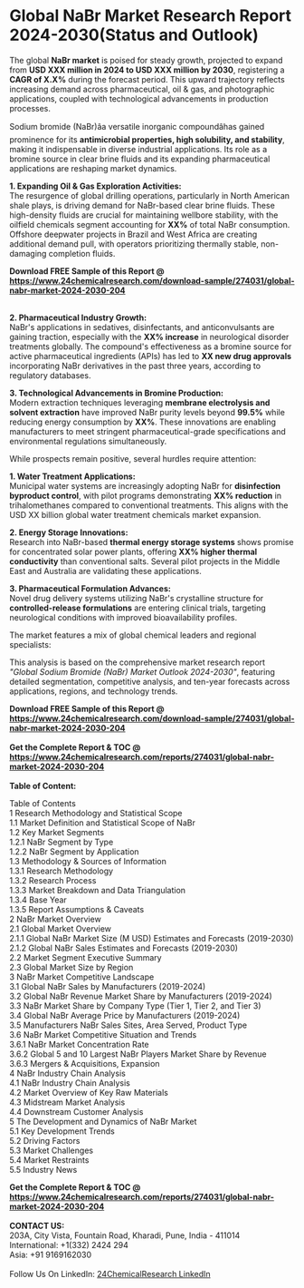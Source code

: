 <h1>Global NaBr Market Research Report 2024-2030(Status and Outlook)</h1><p>The global <strong>NaBr market</strong> is poised for steady growth, projected to expand from <strong>USD XXX million in 2024 to USD XXX million by 2030</strong>, registering a <strong>CAGR of X.X%</strong> during the forecast period. This upward trajectory reflects increasing demand across pharmaceutical, oil &amp; gas, and photographic applications, coupled with technological advancements in production processes.</p><p>Sodium bromide (NaBr)âa versatile inorganic compoundâhas gained prominence for its <strong>antimicrobial properties, high solubility, and stability</strong>, making it indispensable in diverse industrial applications. Its role as a bromine source in clear brine fluids and its expanding pharmaceutical applications are reshaping market dynamics.</p><p><strong>1. Expanding Oil &amp; Gas Exploration Activities:</strong><br>
The resurgence of global drilling operations, particularly in North American shale plays, is driving demand for NaBr-based clear brine fluids. These high-density fluids are crucial for maintaining wellbore stability, with the oilfield chemicals segment accounting for <strong>XX%</strong> of total NaBr consumption. Offshore deepwater projects in Brazil and West Africa are creating additional demand pull, with operators prioritizing thermally stable, non-damaging completion fluids.</p><div><b>Download FREE Sample of this Report @ 
            <a href="https://www.24chemicalresearch.com/download-sample/274031/global-nabr-market-2024-2030-204">
            https://www.24chemicalresearch.com/download-sample/274031/global-nabr-market-2024-2030-204</a></b></div><br><p><strong>2. Pharmaceutical Industry Growth:</strong><br>
NaBr's applications in sedatives, disinfectants, and anticonvulsants are gaining traction, especially with the <strong>XX% increase</strong> in neurological disorder treatments globally. The compound's effectiveness as a bromine source for active pharmaceutical ingredients (APIs) has led to <strong>XX new drug approvals</strong> incorporating NaBr derivatives in the past three years, according to regulatory databases.</p><p><strong>3. Technological Advancements in Bromine Production:</strong><br>
Modern extraction techniques leveraging <strong>membrane electrolysis and solvent extraction</strong> have improved NaBr purity levels beyond <strong>99.5%</strong> while reducing energy consumption by <strong>XX%</strong>. These innovations are enabling manufacturers to meet stringent pharmaceutical-grade specifications and environmental regulations simultaneously.</p><p>While prospects remain positive, several hurdles require attention:</p><p><strong>1. Water Treatment Applications:</strong><br>
Municipal water systems are increasingly adopting NaBr for <strong>disinfection byproduct control</strong>, with pilot programs demonstrating <strong>XX% reduction</strong> in trihalomethanes compared to conventional treatments. This aligns with the USD XX billion global water treatment chemicals market expansion.</p><p><strong>2. Energy Storage Innovations:</strong><br>
Research into NaBr-based <strong>thermal energy storage systems</strong> shows promise for concentrated solar power plants, offering <strong>XX% higher thermal conductivity</strong> than conventional salts. Several pilot projects in the Middle East and Australia are validating these applications.</p><p><strong>3. Pharmaceutical Formulation Advances:</strong><br>
Novel drug delivery systems utilizing NaBr's crystalline structure for <strong>controlled-release formulations</strong> are entering clinical trials, targeting neurological conditions with improved bioavailability profiles.</p><p>The market features a mix of global chemical leaders and regional specialists:</p><p>This analysis is based on the comprehensive market research report <em>"Global Sodium Bromide (NaBr) Market Outlook 2024-2030"</em>, featuring detailed segmentation, competitive analysis, and ten-year forecasts across applications, regions, and technology trends.</p><div><b>Download FREE Sample of this Report @ 
            <a href="https://www.24chemicalresearch.com/download-sample/274031/global-nabr-market-2024-2030-204">
            https://www.24chemicalresearch.com/download-sample/274031/global-nabr-market-2024-2030-204</a></b></div><br><div><b>Get the Complete Report & TOC @ 
            <a href="https://www.24chemicalresearch.com/reports/274031/global-nabr-market-2024-2030-204">
            https://www.24chemicalresearch.com/reports/274031/global-nabr-market-2024-2030-204</a></b></div><br>
            <b>Table of Content:</b><p>Table of Contents<br />
1 Research Methodology and Statistical Scope<br />
1.1 Market Definition and Statistical Scope of NaBr<br />
1.2 Key Market Segments<br />
1.2.1 NaBr Segment by Type<br />
1.2.2 NaBr Segment by Application<br />
1.3 Methodology & Sources of Information<br />
1.3.1 Research Methodology<br />
1.3.2 Research Process<br />
1.3.3 Market Breakdown and Data Triangulation<br />
1.3.4 Base Year<br />
1.3.5 Report Assumptions & Caveats<br />
2 NaBr Market Overview<br />
2.1 Global Market Overview<br />
2.1.1 Global NaBr Market Size (M USD) Estimates and Forecasts (2019-2030)<br />
2.1.2 Global NaBr Sales Estimates and Forecasts (2019-2030)<br />
2.2 Market Segment Executive Summary<br />
2.3 Global Market Size by Region<br />
3 NaBr Market Competitive Landscape<br />
3.1 Global NaBr Sales by Manufacturers (2019-2024)<br />
3.2 Global NaBr Revenue Market Share by Manufacturers (2019-2024)<br />
3.3 NaBr Market Share by Company Type (Tier 1, Tier 2, and Tier 3)<br />
3.4 Global NaBr Average Price by Manufacturers (2019-2024)<br />
3.5 Manufacturers NaBr Sales Sites, Area Served, Product Type<br />
3.6 NaBr Market Competitive Situation and Trends<br />
3.6.1 NaBr Market Concentration Rate<br />
3.6.2 Global 5 and 10 Largest NaBr Players Market Share by Revenue<br />
3.6.3 Mergers & Acquisitions, Expansion<br />
4 NaBr Industry Chain Analysis<br />
4.1 NaBr Industry Chain Analysis<br />
4.2 Market Overview of Key Raw Materials<br />
4.3 Midstream Market Analysis<br />
4.4 Downstream Customer Analysis<br />
5 The Development and Dynamics of NaBr Market <br />
5.1 Key Development Trends<br />
5.2 Driving Factors<br />
5.3 Market Challenges<br />
5.4 Market Restraints<br />
5.5 Industry News<br />
</p><div><b>Get the Complete Report & TOC @ 
            <a href="https://www.24chemicalresearch.com/reports/274031/global-nabr-market-2024-2030-204">
            https://www.24chemicalresearch.com/reports/274031/global-nabr-market-2024-2030-204</a></b></div><br><b>CONTACT US:</b><br>
            203A, City Vista, Fountain Road, Kharadi, Pune, India - 411014<br>
            International: +1(332) 2424 294<br>
            Asia: +91 9169162030 <br><br>
            Follow Us On LinkedIn: <a href="https://www.linkedin.com/company/24chemicalresearch/">24ChemicalResearch LinkedIn</a>